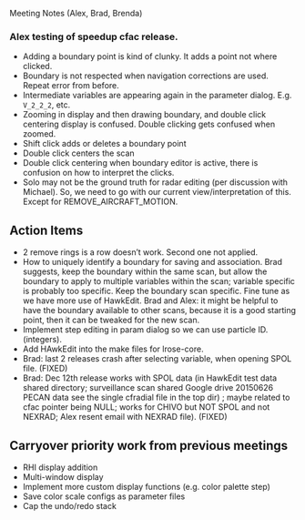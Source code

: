 Meeting Notes (Alex, Brad, Brenda)

### Alex testing of speedup cfac release.
* Adding a boundary point is kind of clunky. It adds a point not where clicked.
* Boundary is not respected when navigation corrections are used. Repeat error from before. 
* Intermediate variables are appearing again in the parameter dialog.  E.g. ```V_2_2_2```, etc.
* Zooming in display and then drawing boundary, and double click centering display is confused. Double clicking gets confused when zoomed. 
* Shift click adds or deletes a boundary point
* Double click centers the scan
* Double click centering when boundary editor is active, there is confusion on how to interpret the clicks.
* Solo may not be the ground truth for radar editing (per discussion with Michael). So, we need to go with our current view/interpretation of this.  Except for REMOVE_AIRCRAFT_MOTION.

## Action Items
* 2 remove rings is a row doesn’t work. Second one not applied.
* How to uniquely identify a boundary for saving and association. Brad suggests, keep the boundary within the same scan, but allow the boundary to apply to multiple variables within the scan; variable specific is probably too specific.  Keep the boundary scan specific.  Fine tune as we have more use of HawkEdit.  Brad and Alex: it might be helpful to have the boundary available to other scans, because it is a good starting point, then it can be tweaked for the new scan. 
* Implement step editing in param dialog so we can use particle ID. (integers).
* Add HAwkEdit into the make files for lrose-core.
* Brad: last 2 releases crash after selecting variable, when opening SPOL file. (FIXED)
* Brad: Dec 12th release works with SPOL data  (in HawkEdit test data shared directory; surveillance scan shared Google drive  20150626 PECAN data see the single cfradial file in the top dir) ; maybe related to cfac pointer being NULL; works for CHIVO but NOT SPOL and not NEXRAD; Alex resent email with NEXRAD file). (FIXED)

## Carryover priority work from previous meetings 
* RHI display addition
* Multi-window display
* Implement more custom display functions (e.g. color palette step)
* Save color scale configs as parameter files
* Cap the undo/redo stack
